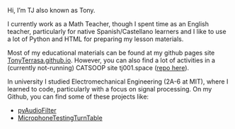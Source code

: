 Hi, I’m TJ also known as Tony.

I currently work as a Math Teacher, though I spent time as an English teacher, particularly for native Spanish/Castellano learners and I like to use a lot of Python and HTML for preparing my lesson materials. 

Most of my educational materials can be found at my github pages site [TonyTerrasa.github.io](TonyTerrasa.github.io). However, you can also find a lot of activities in a (currently not-running) CATSOOP site tj001.space ([repo here](https://github.com/TonyTerrasa/tj.001)).


In university I studied Electromechanical Engineering (2A-6 at MIT), where I learned to code, particularly with a focus on signal processing. On my Github, you can find some of these projects like:
- [pyAudioFilter](https://github.com/TonyTerrasa/pyAudioFilter)
- [MicrophoneTestingTurnTable](https://github.com/TonyTerrasa/MicrophoneTestingTurnTable)


<!---
TonyTerrasa/TonyTerrasa is a ✨ special ✨ repository because its `README.md` (this file) appears on your GitHub profile.
You can click the Preview link to take a look at your changes.
--->

